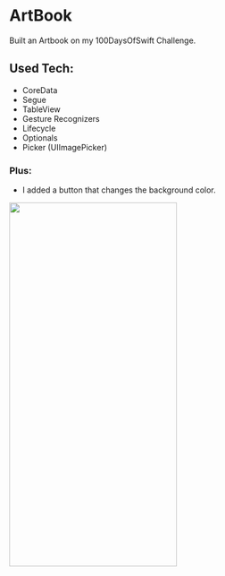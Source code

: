 # ArtBook
Built an Artbook on my 100DaysOfSwift Challenge.

## Used Tech:
- CoreData
- Segue
- TableView
- Gesture Recognizers
- Lifecycle
- Optionals
- Picker (UIImagePicker)

### Plus:
- I added a button that changes the background color.

<p><img align="left" src="https://github.com/cnmalper/ArtBook/blob/main/artbook.gif" width="300" height="650"/></p>
